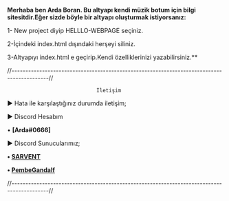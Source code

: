 **Merhaba ben Arda Boran. Bu altyapı kendi müzik botum için bilgi sitesitdir.Eğer sizde böyle bir altyapı oluşturmak istiyorsanız:**

1- New project diyip HELLLO-WEBPAGE seçiniz.

2-İçindeki index.html dışındaki herşeyi siliniz.

3-Altyapıyı index.html e geçirip.Kendi özelliklerinizi yazabilirsiniz.**



//-------------------------------------------------------------------------------------------//

                                 İletişim

► Hata ile karşılaştığınız durumda iletişim;

► Discord Hesabım

• **[Arda#0666]**

► Discord Sunucularımız;

**• [SARVENT](https://discord.gg/QPUURae)**

**• [PembeGandalf](https://discord.gg/TZPAwTF)** 

//-------------------------------------------------------------------------------------------// 
